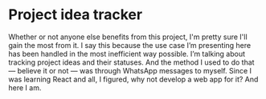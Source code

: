 # Project idea tracker
Whether or not anyone else benefits from this project, I'm pretty sure I'll gain the most from it. I say this because the use case I’m presenting here has been handled in the most inefficient way possible. I’m talking about tracking project ideas and their statuses. And the method I used to do that — believe it or not — was through WhatsApp messages to myself. Since I was learning React and all, I figured, why not develop a web app for it? And here I am.